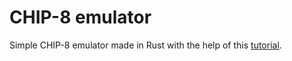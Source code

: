 # CHIP-8 emulator

Simple CHIP-8 emulator made in Rust with the help of this [tutorial](http://www.multigesture.net/articles/how-to-write-an-emulator-chip-8-interpreter/).

